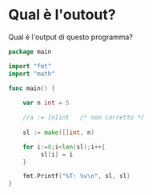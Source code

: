 # Qual è l'outout?

Qual è l'output di questo programma?

```go
package main

import "fmt"
import "math"

func main() {
    
    var n int = 5

    //a := [n]int   /* non corretto */ 
 
    sl := make([]int, n)

    for i:=0;i<len(sl);i++{
         sl[i] = i
    }      

    fmt.Printf("%T: %v\n", sl, sl)
}
```